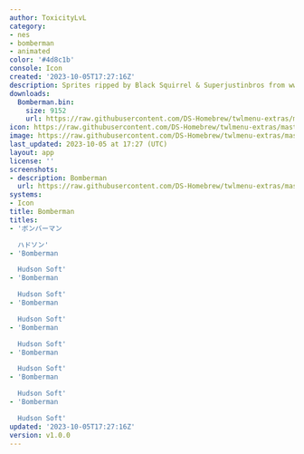```yaml
---
author: ToxicityLvL
category:
- nes
- bomberman
- animated
color: '#4d8c1b'
console: Icon
created: '2023-10-05T17:27:16Z'
description: Sprites ripped by Black Squirrel & Superjustinbros from www.spriters-resource.com
downloads:
  Bomberman.bin:
    size: 9152
    url: https://raw.githubusercontent.com/DS-Homebrew/twlmenu-extras/master/_nds/TWiLightMenu/icons/Bomberman.bin
icon: https://raw.githubusercontent.com/DS-Homebrew/twlmenu-extras/master/_nds/TWiLightMenu/icons/gif/Bomberman.gif
image: https://raw.githubusercontent.com/DS-Homebrew/twlmenu-extras/master/_nds/TWiLightMenu/icons/gif/Bomberman.gif
last_updated: 2023-10-05 at 17:27 (UTC)
layout: app
license: ''
screenshots:
- description: Bomberman
  url: https://raw.githubusercontent.com/DS-Homebrew/twlmenu-extras/master/_nds/TWiLightMenu/icons/gif/Bomberman.gif
systems:
- Icon
title: Bomberman
titles:
- 'ボンバーマン

  ハドソン'
- 'Bomberman

  Hudson Soft'
- 'Bomberman

  Hudson Soft'
- 'Bomberman

  Hudson Soft'
- 'Bomberman

  Hudson Soft'
- 'Bomberman

  Hudson Soft'
- 'Bomberman

  Hudson Soft'
- 'Bomberman

  Hudson Soft'
updated: '2023-10-05T17:27:16Z'
version: v1.0.0
---
```


